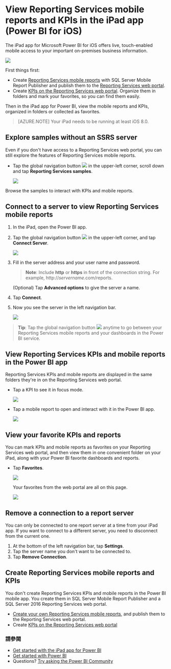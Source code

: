 <properties 
   pageTitle="View Reporting Services mobile reports and KPIs in the iPad app"
   description="The iPad app (Power BI for iOS) offers live, touch-enabled mobile access to your important on-premises business information."
   services="powerbi" 
   documentationCenter="" 
   authors="maggiesMSFT" 
   manager="erikre" 
   backup=""
   editor=""
   tags=""
   qualityFocus="no"
   qualityDate=""/>
 
<tags
   ms.service="powerbi"
   ms.devlang="NA"
   ms.topic="article"
   ms.tgt_pltfrm="NA"
   ms.workload="powerbi"
   ms.date="10/11/2016"
   ms.author="maggies"/>

# <a name="view-reporting-services-mobile-reports-and-kpis-in-the-ipad-app-(power-bi-for-ios)"></a>View Reporting Services mobile reports and KPIs in the iPad app (Power BI for iOS)  

The iPad app for Microsoft Power BI for iOS offers live, touch-enabled mobile access to your important on-premises business information. 

![](media/powerbi-mobile-ipad-kpis-mobile-reports/power-bi-ipad-ssrs-home.png)

First things first:

-  Create <bpt id="p1">[</bpt>Reporting Services mobile reports<ept id="p1">](https://msdn.microsoft.com/library/mt652547.aspx)</ept> with SQL Server Mobile Report Publisher and publish them to the <bpt id="p2">[</bpt>Reporting Services web portal<ept id="p2">](https://msdn.microsoft.com/library/mt637133.aspx)</ept>. 
-  Create <bpt id="p1">[</bpt>KPIs on the Reporting Services web portal<ept id="p1">](https://msdn.microsoft.com/library/mt683632.aspx)</ept>. Organize them in folders and mark your favorites, so you can find them easily. 

Then in the iPad app for Power BI, view the mobile reports and KPIs, organized in folders or collected as favorites. 

> [AZURE.NOTE]  Your iPad needs to be running at least iOS 8.0. 

## <a name="explore-samples-without-an-ssrs-server"></a>Explore samples without an SSRS server

Even if you don't have access to a Reporting Services web portal, you can still explore the features of Reporting Services mobile reports. 

-  Tap the global navigation button <ph id="ph1">![](media/powerbi-mobile-ipad-kpis-mobile-reports/power-bi-iphone-global-nav-button.png)</ph> in the upper-left corner, scroll down and tap <bpt id="p1">**</bpt>Reporting Services samples<ept id="p1">**</ept>.

    ![](media/powerbi-mobile-ipad-kpis-mobile-reports/power-bi-ipad-ssrs-samples.png)


Browse the samples to interact with KPIs and mobile reports.

## <a name="connect-to-a-server-to-view-reporting-services-mobile-reports"></a>Connect to a server to view Reporting Services mobile reports 

1.  In the iPad, open the Power BI app.
  
2.  Tap the global navigation button <ph id="ph1">![](media/powerbi-mobile-ipad-kpis-mobile-reports/power-bi-iphone-global-nav-button.png)</ph> in the upper-left corner, and tap <bpt id="p1">**</bpt>Connect Server<ept id="p1">**</ept>.

    ![](media/powerbi-mobile-ipad-kpis-mobile-reports/power-bi-ipad-ssrs-connect-server.png)

4. Fill in the server address and your user name and password.

    ><bpt id="p1">**</bpt>Note<ept id="p1">**</ept>: Include <bpt id="p2">**</bpt>http<ept id="p2">**</ept> or <bpt id="p3">**</bpt>https<ept id="p3">**</ept> in front of the connection string. For example, http://<bpt id="p1">*</bpt>servername<ept id="p1">*</ept>.com/reports.

    (Optional) Tap <bpt id="p1">**</bpt>Advanced options<ept id="p1">**</ept> to give the server a name.

5.  Tap <bpt id="p1">**</bpt>Connect<ept id="p1">**</ept>. 

6.  Now you see the server in the left navigation bar.

    ![](media/powerbi-mobile-ipad-kpis-mobile-reports/power-bi-ipad-ssrs-menu.png)

><bpt id="p1">**</bpt>Tip<ept id="p1">**</ept>: Tap the global navigation button <ph id="ph1">![](media/powerbi-mobile-ipad-kpis-mobile-reports/power-bi-iphone-global-nav-button.png)</ph> anytime to go between your Reporting Services mobile reports and your dashboards in the Power BI service. 

## <a name="view-reporting-services-kpis-and-mobile-reports-in-the-power-bi-app"></a>View Reporting Services KPIs and mobile reports in the Power BI app

Reporting Services KPIs and mobile reports are displayed in the same folders they're in on the Reporting Services web portal. 

- Tap a KPI to see it in focus mode.

    ![](media/powerbi-mobile-ipad-kpis-mobile-reports/PBI_iPad_SSMRP_Tile.png)

- Tap a mobile report to open and interact with it in the Power BI app.

    ![](media/powerbi-mobile-ipad-kpis-mobile-reports/PBI_iPad_SSMRP_MobRpt.png)

## <a name="view-your-favorite-kpis-and-reports"></a>View your favorite KPIs and reports

You can mark KPIs and mobile reports as favorites on your Reporting Services web portal, and then view them in one convenient folder on your iPad, along with your Power BI favorite dashboards and reports.

-  Tap <bpt id="p1">**</bpt>Favorites<ept id="p1">**</ept>.

    ![](media/powerbi-mobile-ipad-kpis-mobile-reports/power-bi-ipad-favorites-menu.png)
   
    Your favorites from the web portal are all on this page.

    ![](media/powerbi-mobile-ipad-kpis-mobile-reports/power-bi-ipad-favorites-page.png)

## <a name="remove-a-connection-to-a-report-server"></a>Remove a connection to a report server

You can only be connected to one report server at a time from your iPad app. If you want to connect to a different server, you need to disconnect from the current one.

1. At the bottom of the left navigation bar, tap <bpt id="p1">**</bpt>Settings<ept id="p1">**</ept>.
2. Tap the server name you don't want to be connected to.
3. Tap <bpt id="p1">**</bpt>Remove Connection<ept id="p1">**</ept>.


## <a name="create-reporting-services-mobile-reports-and-kpis"></a>Create Reporting Services mobile reports and KPIs

You don't create Reporting Services KPIs and mobile reports in the Power BI mobile app. You create them in SQL Server Mobile Report Publisher and a SQL Server 2016 Reporting Services web portal.

- <bpt id="p1">[</bpt>Create your own Reporting Services mobile reports<ept id="p1">](https://msdn.microsoft.com/library/mt652547.aspx)</ept>, and publish them to the Reporting Services web portal.
- Create <bpt id="p1">[</bpt>KPIs on the Reporting Services web portal<ept id="p1">](https://msdn.microsoft.com/library/mt683632.aspx)</ept>


### <a name="see-also"></a>請參閱  
- <bpt id="p1">[</bpt>Get started with the iPad app for Power BI<ept id="p1">](powerbi-mobile-ipad-app-get-started.md)</ept>  
- <bpt id="p1">[</bpt>Get started with Power BI<ept id="p1">](powerbi-service-get-started.md)</ept>  
- Questions? <bpt id="p1">[</bpt>Try asking the Power BI Community<ept id="p1">](http://community.powerbi.com/)</ept>